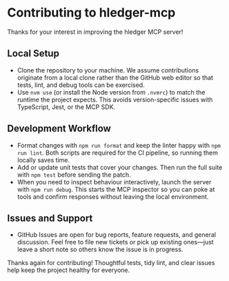 # Contributing to hledger-mcp

Thanks for your interest in improving the hledger MCP server!

## Local Setup

- Clone the repository to your machine. We assume contributions originate from a local clone rather than the GitHub web editor so that tests, lint, and debug tools can be exercised.
- Use `nvm use` (or install the Node version from `.nvmrc`) to match the runtime the project expects. This avoids version-specific issues with TypeScript, Jest, or the MCP SDK.

## Development Workflow

- Format changes with `npm run format` and keep the linter happy with `npm run lint`. Both scripts are required for the CI pipeline, so running them locally saves time.
- Add or update unit tests that cover your changes. Then run the full suite with `npm test` before sending the patch.
- When you need to inspect behaviour interactively, launch the server with `npm run debug`. This starts the MCP inspector so you can poke at tools and confirm responses without leaving the local environment.

## Issues and Support

- GitHub Issues are open for bug reports, feature requests, and general discussion. Feel free to file new tickets or pick up existing ones—just leave a short note so others know the issue is in progress.

Thanks again for contributing! Thoughtful tests, tidy lint, and clear issues help keep the project healthy for everyone.
